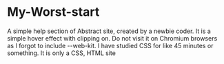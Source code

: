 # My-Worst-start
A simple help section of Abstract site, created by a newbie coder.
It is a simple hover effect with clipping on.
Do not visit it on Chromium browsers as I forgot to include --web-kit.
I have studied CSS for like 45 minutes or something.
It is only a CSS, HTML site
